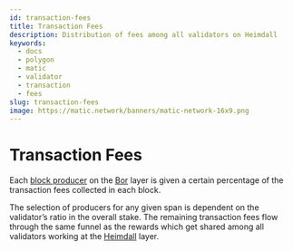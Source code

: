 ```yaml
---
id: transaction-fees
title: Transaction Fees
description: Distribution of fees among all validators on Heimdall
keywords:
  - docs
  - polygon
  - matic
  - validator
  - transaction
  - fees
slug: transaction-fees
image: https://matic.network/banners/matic-network-16x9.png 
---
```


# Transaction Fees

Each [block producer](/docs/maintain/glossary#block-producer) on the [Bor](/docs/maintain/glossary#bor) layer is given a certain percentage of the transaction fees collected in each block.

The selection of producers for any given span is dependent on the validator’s ratio in the overall stake. The remaining transaction fees flow through the same funnel as the rewards which get shared among all validators working at the [Heimdall](/docs/maintain/glossary#heimdall) layer.
